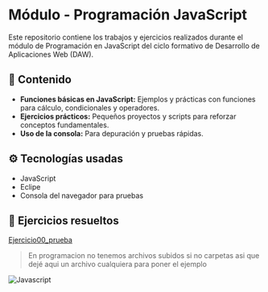 # Módulo - Programación JavaScript

Este repositorio contiene los trabajos y ejercicios realizados durante el módulo de Programación en JavaScript del ciclo formativo de Desarrollo de Aplicaciones Web (DAW).

## 📗 Contenido

- **Funciones básicas en JavaScript:** Ejemplos y prácticas con funciones para cálculo, condicionales y operadores.
- **Ejercicios prácticos:** Pequeños proyectos y scripts para reforzar conceptos fundamentales.
- **Uso de la consola:** Para depuración y pruebas rápidas.

## ⚙️ Tecnologías usadas

- JavaScript 
- Eclipe
- Consola del navegador para pruebas

## 📃 Ejercicios resueltos

[Ejercicio00_prueba](https://github.com/AngelPR22/Programacion/blob/main/README.md)

> En programacion no tenemos archivos subidos si no carpetas asi que dejé aqui un archivo cualquiera para poner el ejemplo

![Javascript](https://blog.interfell.com/hubfs/JavaScript%20un%20lenguaje%20de%20programaci%C3%B3n.jpg)

